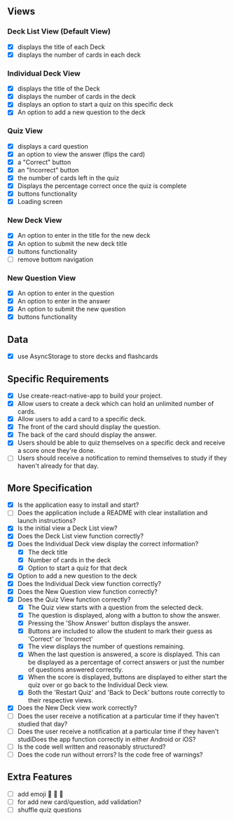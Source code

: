 ## Views

### Deck List View (Default View)

- [x] displays the title of each Deck
- [x] displays the number of cards in each deck

### Individual Deck View

- [x] displays the title of the Deck
- [x] displays the number of cards in the deck
- [x] displays an option to start a quiz on this specific deck
- [x] An option to add a new question to the deck

### Quiz View

- [x] displays a card question
- [x] an option to view the answer (flips the card)
- [x] a "Correct" button
- [x] an "Incorrect" button
- [x] the number of cards left in the quiz
- [x] Displays the percentage correct once the quiz is complete
- [x] buttons functionality
- [x] Loading screen

### New Deck View

- [x] An option to enter in the title for the new deck
- [x] An option to submit the new deck title
- [x] buttons functionality
- [ ] remove bottom navigation

### New Question View

- [x] An option to enter in the question
- [x] An option to enter in the answer
- [x] An option to submit the new question
- [x] buttons functionality

## Data

- [x] use AsyncStorage to store decks and flashcards

## Specific Requirements

- [x] Use create-react-native-app to build your project.
- [x] Allow users to create a deck which can hold an unlimited number of cards.
- [x] Allow users to add a card to a specific deck.
- [x] The front of the card should display the question.
- [x] The back of the card should display the answer.
- [x] Users should be able to quiz themselves on a specific deck and receive a score once they're done.
- [ ] Users should receive a notification to remind themselves to study if they haven't already for that day.

## More Specification

- [x] Is the application easy to install and start?
- [ ] Does the application include a README with clear installation and launch instructions?
- [x] Is the initial view a Deck List view?
- [x] Does the Deck List view function correctly?
- [x] Does the Individual Deck view display the correct information?
  - [x] The deck title
  - [x] Number of cards in the deck
  - [x] Option to start a quiz for that deck
- [x] Option to add a new question to the deck
- [x] Does the Individual Deck view function correctly?
- [x] Does the New Question view function correctly?
- [x] Does the Quiz View function correctly?
  - [x] The Quiz view starts with a question from the selected deck.
  - [x] The question is displayed, along with a button to show the answer.
  - [x] Pressing the 'Show Answer' button displays the answer.
  - [x] Buttons are included to allow the student to mark their guess as 'Correct' or 'Incorrect'
  - [x] The view displays the number of questions remaining.
  - [x] When the last question is answered, a score is displayed. This can be displayed as a percentage of correct answers or just the number of questions answered correctly.
  - [x] When the score is displayed, buttons are displayed to either start the quiz over or go back to the Individual Deck view.
  - [x] Both the 'Restart Quiz' and 'Back to Deck' buttons route correctly to their respective views.
- [x] Does the New Deck view work correctly?
- [ ] Does the user receive a notification at a particular time if they haven't studied that day?
- [ ] Does the user receive a notification at a particular time if they haven't studiDoes the app function correctly in either Android or iOS?
- [ ] Is the code well written and reasonably structured?
- [ ] Does the code run without errors? Is the code free of warnings?

## Extra Features

- [ ] add emoji 🤩 🤩 🤩
- [ ] for add new card/question, add validation?
- [ ] shuffle quiz questions
